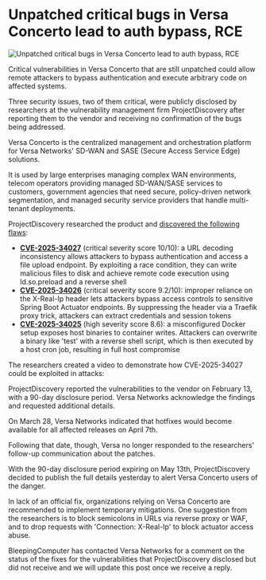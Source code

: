 # Unpatched critical bugs in Versa Concerto lead to auth bypass, RCE

![Unpatched critical bugs in Versa Concerto lead to auth bypass, RCE](https://www.bleepstatic.com/content/hl-images/2023/12/18/warning.jpg)

Critical vulnerabilities in Versa Concerto that are still unpatched could allow remote attackers to bypass authentication and execute arbitrary code on affected systems.

Three security issues, two of them critical, were publicly disclosed by researchers at the vulnerability management firm ProjectDiscovery after reporting them to the vendor and receiving no confirmation of the bugs being addressed.

Versa Concerto is the centralized management and orchestration platform for Versa Networks' SD-WAN and SASE (Secure Access Service Edge) solutions.

It is used by large enterprises managing complex WAN environments, telecom operators providing managed SD-WAN/SASE services to customers, government agencies that need secure, policy-driven network segmentation, and managed security service providers that handle multi-tenant deployments.

ProjectDiscovery researched the product and [discovered the following flaws](https://projectdiscovery.io/blog/versa-concerto-authentication-bypass-rce):

* [**CVE-2025-34027**](https://nvd.nist.gov/vuln/detail/CVE-2025-34027) (critical severity score 10/10): a URL decoding inconsistency allows attackers to bypass authentication and access a file upload endpoint. By exploiting a race condition, they can write malicious files to disk and achieve remote code execution using ld.so.preload and a reverse shell
* [**CVE-2025-34026**](https://nvd.nist.gov/vuln/detail/CVE-2025-34026) (critical severity score 9.2/10): improper reliance on the X-Real-Ip header lets attackers bypass access controls to sensitive Spring Boot Actuator endpoints. By suppressing the header via a Traefik proxy trick, attackers can extract credentials and session tokens
* [**CVE-2025-34025**](https://nvd.nist.gov/vuln/detail/CVE-2025-34025) (high severity score 8.6): a misconfigured Docker setup exposes host binaries to container writes. Attackers can overwrite a binary like 'test' with a reverse shell script, which is then executed by a host cron job, resulting in full host compromise

The researchers created a video to demonstrate how CVE-2025-34027 could be exploited in attacks:

ProjectDiscovery reported the vulnerabilities to the vendor on February 13, with a 90-day disclosure period. Versa Networks acknowledge the findings and requested additional details.

On March 28, Versa Networks indicated that hotfixes would become available for all affected releases on April 7th.

Following that date, though, Versa no longer responded to the researchers' follow-up communication about the patches.

With the 90-day disclosure period expiring on May 13th, ProjectDiscovery decided to publish the full details yesterday to alert Versa Concerto users of the danger.

In lack of an official fix, organizations relying on Versa Concerto are recommended to implement temporary mitigations. One suggestion from the researchers is to block semicolons in URLs via reverse proxy or WAF, and to drop requests with 'Connection: X-Real-Ip' to block actuator access abuse.

BleepingComputer has contacted Versa Networks for a comment on the status of the fixes for the vulnerabilities that ProjectDiscovery disclosed but did not receive and we will update this post once we receive a reply.